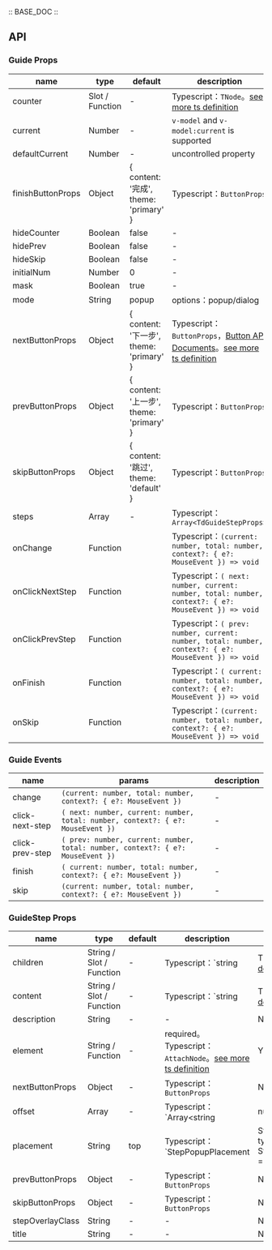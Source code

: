 :: BASE_DOC ::

## API

### Guide Props

name | type | default | description | required
-- | -- | -- | -- | --
counter | Slot / Function | - | Typescript：`TNode`。[see more ts definition](https://github.com/Tencent/tdesign-vue-next/blob/develop/src/common.ts) | N
current | Number | - | `v-model` and `v-model:current` is supported | N
defaultCurrent | Number | - | uncontrolled property | N
finishButtonProps | Object | { content: '完成', theme: 'primary' } | Typescript：`ButtonProps` | N
hideCounter | Boolean | false | \- | N
hidePrev | Boolean | false | \- | N
hideSkip | Boolean | false | \- | N
initialNum | Number | 0 | \- | N
mask | Boolean | true | \- | N
mode | String | popup | options：popup/dialog | N
nextButtonProps | Object | { content: '下一步', theme: 'primary' } | Typescript：`ButtonProps`，[Button API Documents](./button?tab=api)。[see more ts definition](https://github.com/Tencent/tdesign-vue-next/tree/develop/src/guide/type.ts) | N
prevButtonProps | Object | { content: '上一步', theme: 'primary' } | Typescript：`ButtonProps` | N
skipButtonProps | Object | { content: '跳过', theme: 'default' } | Typescript：`ButtonProps` | N
steps | Array | - | Typescript：`Array<TdGuideStepProps>` | N
onChange | Function |  | Typescript：`(current: number, total: number, context?: { e?: MouseEvent }) => void`<br/> | N
onClickNextStep | Function |  | Typescript：`( next: number, current: number, total: number, context?: { e?: MouseEvent }) => void`<br/> | N
onClickPrevStep | Function |  | Typescript：`( prev: number, current: number, total: number, context?: { e?: MouseEvent }) => void`<br/> | N
onFinish | Function |  | Typescript：`( current: number, total: number, context?: { e?: MouseEvent }) => void`<br/> | N
onSkip | Function |  | Typescript：`(current: number, total: number, context?: { e?: MouseEvent }) => void`<br/> | N

### Guide Events

name | params | description
-- | -- | --
change | `(current: number, total: number, context?: { e?: MouseEvent })` | \-
click-next-step | `( next: number, current: number, total: number, context?: { e?: MouseEvent })` | \-
click-prev-step | `( prev: number, current: number, total: number, context?: { e?: MouseEvent })` | \-
finish | `( current: number, total: number, context?: { e?: MouseEvent })` | \-
skip | `(current: number, total: number, context?: { e?: MouseEvent })` | \-

### GuideStep Props

name | type | default | description | required
-- | -- | -- | -- | --
children | String / Slot / Function | - | Typescript：`string | TNode`。[see more ts definition](https://github.com/Tencent/tdesign-vue-next/blob/develop/src/common.ts) | N
content | String / Slot / Function | - | Typescript：`string | TNode`。[see more ts definition](https://github.com/Tencent/tdesign-vue-next/blob/develop/src/common.ts) | N
description | String | - | \- | N
element | String / Function | - | required。Typescript：`AttachNode`。[see more ts definition](https://github.com/Tencent/tdesign-vue-next/blob/develop/src/common.ts) | Y
nextButtonProps | Object | - | Typescript：`ButtonProps` | N
offset | Array | - | Typescript：`Array<string | number>` | N
placement | String | top | Typescript：`StepPopupPlacement | StepDialogPlacement` `type StepPopupPlacement = 'top'|'left'|'right'|'bottom'|'top-left'|'top-right'|'bottom-left'|'bottom-right'|'left-top'|'left-bottom'|'right-top'|'right-bottom'` `type StepDialogPlacement = 'top'|'center' `。[see more ts definition](https://github.com/Tencent/tdesign-vue-next/tree/develop/src/guide/type.ts) | N
prevButtonProps | Object | - | Typescript：`ButtonProps` | N
skipButtonProps | Object | - | Typescript：`ButtonProps` | N
stepOverlayClass | String | - | \- | N
title | String | - | \- | N
